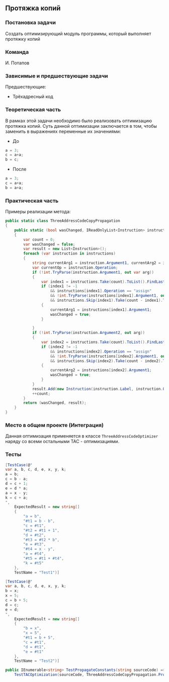 ## Протяжка копий

### Постановка задачи
Создать оптимизирующий модуль программы, который выполняет протяжку копий

### Команда
И. Потапов

### Зависимые и предшествующие задачи
Предшествующие:

- Трёхадресный код

### Теоретическая часть
В рамках этой задачи необходимо было реализовать оптимизацию протяжка копий. Суть данной оптимизации заключается в том, чтобы заменить в выражениях переменные их значениями:

* До 

```csharp
a = 3;
с = a+a;
b = c;
```

* После

```csharp
a = 3;
с = a+a;
b = a+a;
```

### Практическая часть
Примеры реализации метода:

```csharp
public static class ThreeAddressCodeCopyPropagation
{
    public static (bool wasChanged, IReadOnlyList<Instruction> instructions) PropagateCopies(IReadOnlyList<Instruction> instructions)
    {
        var count = 0;
        var wasChanged = false;
        var result = new List<Instruction>();
        foreach (var instruction in instructions)
        {
            string currentArg1 = instruction.Argument1, currentArg2 = instruction.Argument2;
            var currentOp = instruction.Operation;
            if (!int.TryParse(instruction.Argument1, out var arg))
            {
                var index1 = instructions.Take(count).ToList().FindLastIndex(x => x.Result == instruction.Argument1);
                if (index1 != -1
                    && instructions[index1].Operation == "assign"
                    && !int.TryParse(instructions[index1].Argument1, out arg)
                    && instructions.Skip(index1).Take(count - index1).ToList().FindLastIndex(x => x.Result == instructions[index1].Argument1) == -1)
                {
                    currentArg1 = instructions[index1].Argument1;
                    wasChanged = true;
                }

            }
            if (!int.TryParse(instruction.Argument2, out arg))
            {
                var index2 = instructions.Take(count).ToList().FindLastIndex(x => x.Result == instruction.Argument2);
                if (index2 != -1
                    && instructions[index2].Operation == "assign"
                    && !int.TryParse(instructions[index2].Argument1, out arg)
                    && instructions.Skip(index2).Take(count - index2).ToList().FindLastIndex(x => x.Result == instructions[index2].Argument1) == -1)
                {
                    currentArg2 = instructions[index2].Argument1;
                    wasChanged = true;
                }
            }
            result.Add(new Instruction(instruction.Label, instruction.Operation, currentArg1, currentArg2, instruction.Result));
            ++count;
        }
        return (wasChanged, result);
    }
}
```

### Место в общем проекте (Интеграция)
Данная оптимизация применяется в классе `ThreeAddressCodeOptimizer` наряду со всеми остальными TAC - оптимизациями.

### Тесты

```csharp
[TestCase(@"
var a, b, c, d, e, x, y, k;
a = b;
c = b - a;
d = c + 1;
e = d * a;
a = x - y;
k = c + a;
",
    ExpectedResult = new string[]
    {
        "a = b",
        "#t1 = b - b",
        "c = #t1",
        "#t2 = #t1 + 1",
        "d = #t2",
        "#t3 = #t2 * b",
        "e = #t3",
        "#t4 = x - y",
        "a = #t4",
        "#t5 = #t1 + #t4",
        "k = #t5"
    },
    TestName = "Test1")]

[TestCase(@"
var a, b, c, d, e, x, y, k;
b = x;
x = 5;
c = b + 5;
d = c;
e = d;
",
    ExpectedResult = new string[]
    {
        "b = x",
        "x = 5",
        "#t1 = b + 5",
        "c = #t1",
        "d = #t1",
        "e = #t1"
    },
    TestName = "Test2")]

public IEnumerable<string> TestPropagateConstants(string sourceCode) =>
    TestTACOptimization(sourceCode, ThreeAddressCodeCopyPropagation.PropagateCopies);
```
